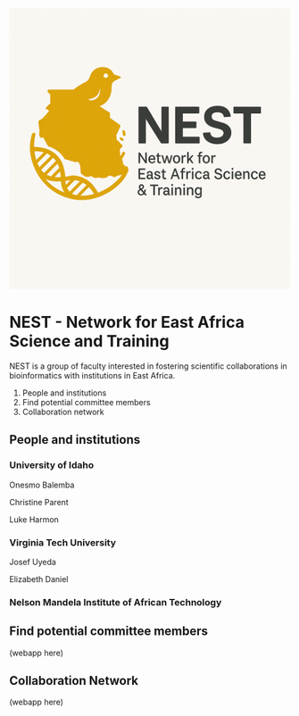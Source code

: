 ![image](images/nest_logo2.png)
# NEST - Network for East Africa Science and Training

NEST is a group of faculty interested in fostering scientific collaborations in bioinformatics with institutions in East Africa.

1. People and institutions
2. Find potential committee members
3. Collaboration network

## People and institutions

### University of Idaho

Onesmo Balemba

Christine Parent

Luke Harmon

### Virginia Tech University

Josef Uyeda

Elizabeth Daniel

### Nelson Mandela Institute of African Technology

## Find potential committee members

(webapp here)

## Collaboration Network

(webapp here)
